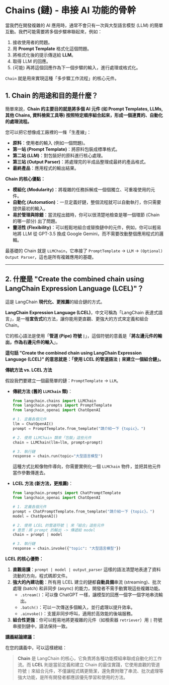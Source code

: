 


# Chains (鏈) - 串接 AI 功能的骨幹

當我們在開發複雜的 AI 應用時，通常不會只有一次與大型語言模型 (LLM) 的簡單互動。我們可能需要將多個步驟串聯起來，例如：

1.  接收使用者的問題。
2.  用 **Prompt Template** 格式化這個問題。
3.  將格式化後的提示傳送給 **LLM**。
4.  取得 LLM 的回應。
5.  (可能) 再將這個回應作為下一個步驟的輸入，進行處理或格式化。

`Chain` 就是用來實現這種「多步驟工作流程」的核心元件。

## 1\. Chain 的用途和目的是什麼？

簡單來說，**Chain 的主要目的就是將多個 AI 元件 (如 Prompt Templates, LLMs, 其他 Chains, 資料檢索工具等) 按照特定順序組合起來，形成一個連貫的、自動化的處理流程。**

您可以把它想像成工廠裡的一條「生產線」：

  * **原料**：使用者的輸入 (例如一個問題)。
  * **第一站 (Prompt Template)**：將原料包裝成標準格式。
  * **第二站 (LLM)**：對包裝好的原料進行核心處理。
  * **第三站 (Output Parser)**：將處理完的半成品整理成最終的產品格式。
  * **最終產品**：應用程式的輸出結果。

**Chain 的核心優點：**

  * **模組化 (Modularity)**：將複雜的任務拆解成一個個獨立、可重複使用的元件。
  * **自動化 (Automation)**：一旦定義好鏈，整個流程就可以自動執行，你只需要提供最初的輸入。
  * **易於管理與除錯**：當流程出錯時，你可以很清楚地檢查是哪一個環節 (Chain 的哪一部分) 出了問題。
  * **靈活性 (Flexibility)**：可以輕鬆地組合或替換鏈中的元件，例如，你可以輕易地將 LLM 從 GPT-3.5 換成 Google Gemini，而不需要改動整個應用程式的邏輯。

最基礎的 Chain 就是 `LLMChain`，它串接了 `PromptTemplate` -\> `LLM` -\> `(Optional) Output Parser`，這也是所有複雜應用的基礎。

-----

## 2\. 什麼是 "Create the combined chain using LangChain Expression Language (LCEL)"？

這是 LangChain **現代化、更推薦**的組合鏈的方式。

**LangChain Expression Language (LCEL)**，中文可稱為「LangChain 表達式語言」，是一種**宣告式**的方法，讓你能用更直觀、更強大的方式來定義和組合 Chain。

它的核心語法是使用「**管道 (Pipe) 符號 `|`**」，這個符號的意義是「**將左邊元件的輸出，作為右邊元件的輸入**」。

**這句話 "Create the combined chain using LangChain Expression Language (LCEL)" 的意思就是：「使用 LCEL 的管道語法 `|` 來建立一個組合鏈」。**

**傳統方法 vs. LCEL 方法**

假設我們要建立一個最簡單的鏈：`PromptTemplate` -\> `LLM`。

  * **傳統方法 (舊的 `LLMChain` 類)**：

    ```python
    from langchain.chains import LLMChain
    from langchain.prompts import PromptTemplate
    from langchain_openai import ChatOpenAI

    # 1. 定義各個元件
    llm = ChatOpenAI()
    prompt = PromptTemplate.from_template("請介紹一下 {topic}。")

    # 2. 使用 LLMChain 類來「包裝」這些元件
    chain = LLMChain(llm=llm, prompt=prompt)

    # 3. 執行鏈
    response = chain.run(topic="大型語言模型")
    ```

    這種方式比較像物件導向，你需要實例化一個 `LLMChain` 物件，並把其他元件當作參數傳進去。

  * **LCEL 方法 (新方法，更推薦)**：

    ```python
    from langchain.prompts import ChatPromptTemplate
    from langchain_openai import ChatOpenAI

    # 1. 定義各個元件
    prompt = ChatPromptTemplate.from_template("請介紹一下 {topic}。")
    model = ChatOpenAI()

    # 2. 使用 LCEL 的管道符號 | 來「組合」這些元件
    # 意思：將 prompt 的輸出 -> 傳遞給 model
    chain = prompt | model

    # 3. 執行鏈
    response = chain.invoke({"topic": "大型語言模型"})
    ```

**LCEL 的核心優勢：**

1.  **直觀易讀**：`prompt | model | output_parser` 這樣的語法清楚地表達了資料流動的方向，程式碼即文件。
2.  **強大的內建功能**：所有用 LCEL 建立的鏈都**自動具備**串流 (streaming)、批次處理 (batch) 和非同步 (async) 的能力，開發者不需手動實現這些複雜功能。
      * `.stream()`：可以像 ChatGPT 一樣，讓模型的回應一個字一個字地串流輸出。
      * `.batch()`：可以一次傳送多個輸入，並行處理以提升效率。
      * `.ainvoke()`：支援非同步呼叫，適用於高效能的後端服務。
3.  **組合性更強**：你可以輕易地將更複雜的元件（如檢索器 `retriever`）用 `|` 符號串接到鏈中，語法保持一致。

**講義結論建議：**

在您的講義中，可以這樣總結：

> **Chain** 是 LangChain 的核心，它負責將各種功能模組串聯成自動化的工作流。而 **LCEL** 則是當前定義和建立 Chain 的最佳實踐，它使用直觀的管道符號 `|` 來組合元件，不僅讓程式碼更簡潔，還免費附贈了串流、批次處理等強大功能，是所有開發者都應該優先學習和使用的方法。